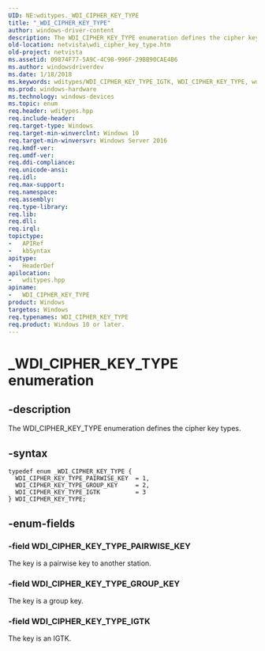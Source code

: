 ```yaml
---
UID: NE:wditypes._WDI_CIPHER_KEY_TYPE
title: "_WDI_CIPHER_KEY_TYPE"
author: windows-driver-content
description: The WDI_CIPHER_KEY_TYPE enumeration defines the cipher key types.
old-location: netvista\wdi_cipher_key_type.htm
old-project: netvista
ms.assetid: 09874F77-5A9C-4C98-996F-29BB90CAE4B6
ms.author: windowsdriverdev
ms.date: 1/18/2018
ms.keywords: wditypes/WDI_CIPHER_KEY_TYPE_IGTK, WDI_CIPHER_KEY_TYPE, wditypes/WDI_CIPHER_KEY_TYPE_PAIRWISE_KEY, WDI_CIPHER_KEY_TYPE_GROUP_KEY, _WDI_CIPHER_KEY_TYPE, wditypes/WDI_CIPHER_KEY_TYPE_GROUP_KEY, netvista.wifi_cipher_key_type, WDI_CIPHER_KEY_TYPE_IGTK, WDI_CIPHER_KEY_TYPE enumeration [Device and Driver Installation], netvista.wdi_cipher_key_type, wditypes/WDI_CIPHER_KEY_TYPE, WDI_CIPHER_KEY_TYPE_PAIRWISE_KEY
ms.prod: windows-hardware
ms.technology: windows-devices
ms.topic: enum
req.header: wditypes.hpp
req.include-header: 
req.target-type: Windows
req.target-min-winverclnt: Windows 10
req.target-min-winversvr: Windows Server 2016
req.kmdf-ver: 
req.umdf-ver: 
req.ddi-compliance: 
req.unicode-ansi: 
req.idl: 
req.max-support: 
req.namespace: 
req.assembly: 
req.type-library: 
req.lib: 
req.dll: 
req.irql: 
topictype:
-	APIRef
-	kbSyntax
apitype:
-	HeaderDef
apilocation:
-	wditypes.hpp
apiname:
-	WDI_CIPHER_KEY_TYPE
product: Windows
targetos: Windows
req.typenames: WDI_CIPHER_KEY_TYPE
req.product: Windows 10 or later.
---
```


# _WDI_CIPHER_KEY_TYPE enumeration


## -description


The WDI_CIPHER_KEY_TYPE enumeration defines the cipher key types.


## -syntax


````
typedef enum _WDI_CIPHER_KEY_TYPE { 
  WDI_CIPHER_KEY_TYPE_PAIRWISE_KEY  = 1,
  WDI_CIPHER_KEY_TYPE_GROUP_KEY     = 2,
  WDI_CIPHER_KEY_TYPE_IGTK          = 3
} WDI_CIPHER_KEY_TYPE;
````


## -enum-fields




### -field WDI_CIPHER_KEY_TYPE_PAIRWISE_KEY

The key is a pairwise key to another station.


### -field WDI_CIPHER_KEY_TYPE_GROUP_KEY

The key is a group key.


### -field WDI_CIPHER_KEY_TYPE_IGTK

The key is an IGTK.

